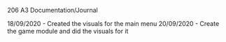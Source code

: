 206 A3 Documentation/Journal

18/09/2020 - Created the visuals for the main menu
20/09/2020 - Create the game module and did the visuals for it
